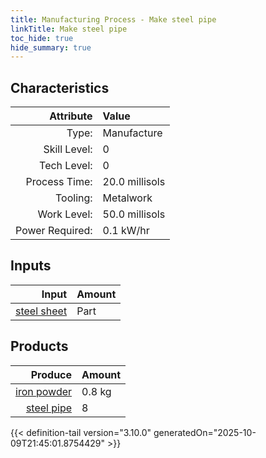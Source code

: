 ```yaml
---
title: Manufacturing Process - Make steel pipe
linkTitle: Make steel pipe
toc_hide: true
hide_summary: true
---
```

<!-- This is generated by the MarsSim HelpGenertor, do not edit. -->


## Characteristics

| Attribute      | Value |
|--------:|:------|
|Type:|Manufacture|
|Skill Level:|0|
|Tech Level:|0|
|Process Time:|20.0 millisols|
|Tooling:|Metalwork|
|Work Level:|50.0 millisols|
|Power Required:|0.1 kW/hr|

## Inputs

| Input      | Amount |
|--------:|:------|
|[steel sheet](/docs/definitions/part/steel-sheet)|Part|1|

## Products


| Produce      | Amount |
|--------:|:------|
|[iron powder](/docs/definitions/resource/iron-powder)|0.8 kg|
|[steel pipe](/docs/definitions/part/steel-pipe)|8|



{{< definition-tail version="3.10.0" generatedOn="2025-10-09T21:45:01.8754429" >}}



